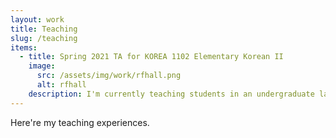 ```yaml
---
layout: work
title: Teaching
slug: /teaching
items:
  - title: Spring 2021 TA for KOREA 1102 Elementary Korean II
    image:
      src: /assets/img/work/rfhall.png
      alt: rfhall
    description: I'm currently teaching students in an undergraduate language course to help them understand and practice using Korean. 
---
```

Here're my teaching experiences.
<br />
<br />

